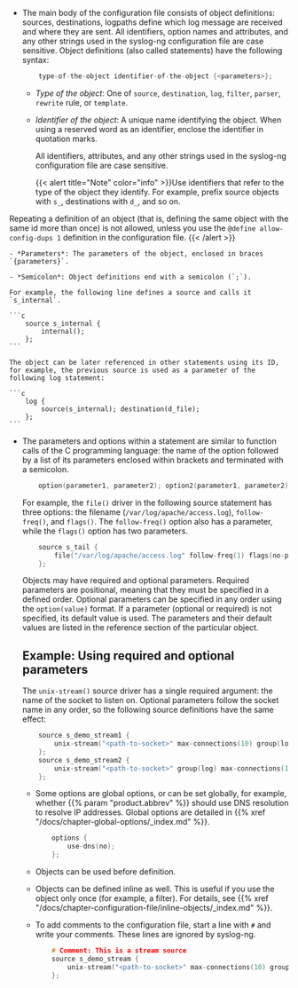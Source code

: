 ---
---
<!-- DISCLAIMER: This file is based on the syslog-ng Open Source Edition documentation https://github.com/balabit/syslog-ng-ose-guides/commit/2f4a52ee61d1ea9ad27cb4f3168b95408fddfdf2 and is used under the terms of The syslog-ng Open Source Edition Documentation License. The file has been modified by Axoflow. -->
- The main body of the configuration file consists of object definitions: sources, destinations, logpaths define which log message are received and where they are sent. All identifiers, option names and attributes, and any other strings used in the syslog-ng configuration file are case sensitive. Object definitions (also called statements) have the following syntax:
    
    ```c
        type-of-the-object identifier-of-the-object {<parameters>};
    ```
    
    - *Type of the object*: One of `source`, `destination`, `log`, `filter`, `parser`, `rewrite` rule, or `template`.
    
    - *Identifier of the object*: A unique name identifying the object. When using a reserved word as an identifier, enclose the identifier in quotation marks.
        
        All identifiers, attributes, and any other strings used in the syslog-ng configuration file are case sensitive.
        
        {{< alert title="Note" color="info" >}}Use identifiers that refer to the type of the object they identify. For example, prefix source objects with `s_`, destinations with `d_`, and so on.

Repeating a definition of an object (that is, defining the same object with the same id more than once) is not allowed, unless you use the `@define allow-config-dups 1` definition in the configuration file.
        {{< /alert >}}
    
    - *Parameters*: The parameters of the object, enclosed in braces `{parameters}`.

    - *Semicolon*: Object definitions end with a semicolon (`;`).
    
    For example, the following line defines a source and calls it `s_internal`.
    
    ```c
        source s_internal {
            internal();
        };
    ```
    
    The object can be later referenced in other statements using its ID, for example, the previous source is used as a parameter of the following log statement:
    
    ```c
        log {
            source(s_internal); destination(d_file);
        };
    ```

- The parameters and options within a statement are similar to function calls of the C programming language: the name of the option followed by a list of its parameters enclosed within brackets and terminated with a semicolon.
    
    ```c
        option(parameter1, parameter2); option2(parameter1, parameter2);
    ```
    
    For example, the `file()` driver in the following source statement has three options: the filename (`/var/log/apache/access.log`), `follow-freq()`, and `flags()`. The `follow-freq()` option also has a parameter, while the `flags()` option has two parameters.
    
    ```c
        source s_tail {
            file("/var/log/apache/access.log" follow-freq(1) flags(no-parse, validate-utf8));
        };
    ```
    
    Objects may have required and optional parameters. Required parameters are positional, meaning that they must be specified in a defined order. Optional parameters can be specified in any order using the `option(value)` format. If a parameter (optional or required) is not specified, its default value is used. The parameters and their default values are listed in the reference section of the particular object.
    
    
    ## Example: Using required and optional parameters
    
    The `unix-stream()` source driver has a single required argument: the name of the socket to listen on. Optional parameters follow the socket name in any order, so the following source definitions have the same effect:
    
    ```c
        source s_demo_stream1 {
            unix-stream("<path-to-socket>" max-connections(10) group(log));
        };
        source s_demo_stream2 {
            unix-stream("<path-to-socket>" group(log) max-connections(10));
        };
    ```
    

  - Some options are global options, or can be set globally, for example, whether {{% param "product.abbrev" %}} should use DNS resolution to resolve IP addresses. Global options are detailed in {{% xref "/docs/chapter-global-options/_index.md" %}}.
    
    ```c
        options {
            use-dns(no);
        };
    ```

  - Objects can be used before definition.

  - Objects can be defined inline as well. This is useful if you use the object only once (for example, a filter). For details, see {{% xref "/docs/chapter-configuration-file/inline-objects/_index.md" %}}.

  - To add comments to the configuration file, start a line with `#` and write your comments. These lines are ignored by syslog-ng.
    
    ```c
        # Comment: This is a stream source
        source s_demo_stream {
            unix-stream("<path-to-socket>" max-connections(10) group(log));
        };
    ```
